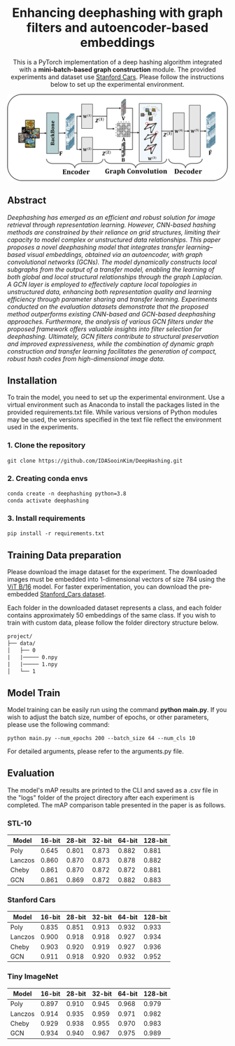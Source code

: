 <div align="center">

# Enhancing deephashing with graph filters and autoencoder-based embeddings

This is a PyTorch implementation of a deep hashing algorithm integrated with a __mini-batch-based graph construction__ module. The provided experiments and dataset use [Stanford Cars](https://ai.stanford.edu/~jkrause/cars/car_dataset.html). Please follow the instructions below to set up the experimental environment.

![poster](./images/arch.png)
<div align="left">

## Abstract

*Deephashing has emerged as an efficient and robust solution for image retrieval through representation learning. 
However, CNN-based hashing methods are constrained by their reliance on grid structures, limiting their capacity to model complex or unstructured data relationships. 
This paper proposes a novel deephashing model that integrates transfer learning–based visual embeddings, obtained via an autoencoder, with graph convolutional networks (GCNs). 
The model dynamically constructs local subgraphs from the output of a transfer model, enabling the learning of both global and local structural relationships through the graph Laplacian. 
A GCN layer is employed to effectively capture local topologies in unstructured data, enhancing both representation quality and learning efficiency through parameter sharing and transfer learning. 
Experiments conducted on the evaluation datasets demonstrate that the proposed method outperforms existing CNN-based and GCN-based deephashing approaches. 
Furthermore, the analysis of various GCN filters under the proposed framework offers valuable insights into filter selection for deephashing. 
Ultimately, GCN filters contribute to structural preservation and improved expressiveness, while the combination of dynamic graph construction and transfer learning facilitates the generation of compact, robust hash codes from high-dimensional image data.*

## Installation

To train the model, you need to set up the experimental environment. Use a virtual environment such as Anaconda to install the packages listed in the provided requirements.txt file. While various versions of Python modules may be used, the versions specified in the text file reflect the environment used in the experiments.

### 1. Clone the repository

```{shell}
git clone https://github.com/IDASooinKim/DeepHashing.git
```

### 2. Creating conda envs

```{shell}
conda create -n deephashing python=3.8
conda activate deephashing
```

### 3. Install requirements 

```{shell}
pip install -r requirements.txt
```

## Training Data preparation

Please download the image dataset for the experiment. 
The downloaded images must be embedded into 1-dimensional vectors of size 784 using the [ViT B/16](https://docs.pytorch.org/vision/main/models/generated/torchvision.models.vit_b_16.html) model. 
For faster experimentation, you can download the pre-embedded [Stanford_Cars dataset](https://drive.google.com/file/d/1s39IUmYMnvvwMu1eotckh3HF6Mr1QvUt/view?usp=drive_link).

Each folder in the downloaded dataset represents a class, and each folder contains approximately 50 embeddings of the same class. If you wish to train with custom data, please follow the folder directory structure below.

```
project/
├── data/
│   ├── 0
|   |───── 0.npy
|   |───── 1.npy
│   └── 1
```

## Model Train

Model training can be easily run using the command __python main.py__.
If you wish to adjust the batch size, number of epochs, or other parameters, please use the following command:

```{shell}
python main.py --num_epochs 200 --batch_size 64 --num_cls 10 
```

For detailed arguments, please refer to the arguments.py file.

## Evaluation

The model's mAP results are printed to the CLI and saved as a .csv file in the "logs" folder of the project directory after each experiment is completed.
The mAP comparison table presented in the paper is as follows.

### STL-10
| Model   | 16-bit | 28-bit | 32-bit | 64-bit | 128-bit |
| ------- | ------ | ------ | ------ | ------ | ------- |
| Poly    | 0.645  | 0.801  | 0.873  | 0.882  | 0.881   |
| Lanczos | 0.860  | 0.870  | 0.873  | 0.878  | 0.882   |
| Cheby   | 0.861  | 0.870  | 0.872  | 0.872  | 0.881   |
| GCN     | 0.861  | 0.869  | 0.872  | 0.882  | 0.883   |

### Stanford Cars
| Model   | 16-bit | 28-bit | 32-bit | 64-bit | 128-bit |
| ------- | ------ | ------ | ------ | ------ | ------- |
| Poly    | 0.835  | 0.851  | 0.913  | 0.932  | 0.933   |
| Lanczos | 0.900  | 0.918  | 0.918  | 0.927  | 0.934   |
| Cheby   | 0.903  | 0.920  | 0.919  | 0.927  | 0.936   |
| GCN     | 0.911  | 0.918  | 0.920  | 0.932  | 0.952   |

### Tiny ImageNet
| Model   | 16-bit | 28-bit | 32-bit | 64-bit | 128-bit |
| ------- | ------ | ------ | ------ | ------ | ------- |
| Poly    | 0.897  | 0.910  | 0.945  | 0.968  | 0.979   |
| Lanczos | 0.914  | 0.935  | 0.959  | 0.971  | 0.982   |
| Cheby   | 0.929  | 0.938  | 0.955  | 0.970  | 0.983   |
| GCN     | 0.934  | 0.940  | 0.967  | 0.975  | 0.989   |
